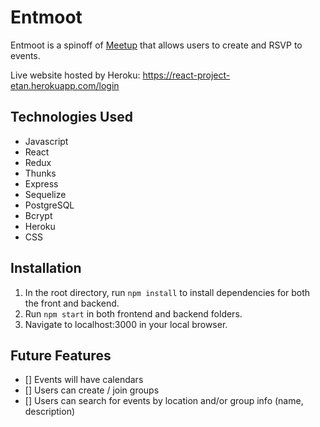 # Entmoot

Entmoot is a spinoff of [Meetup](https://www.meetup.com/) that allows users to create and RSVP to events.

Live website hosted by Heroku: https://react-project-etan.herokuapp.com/login

## Technologies Used

- Javascript
- React
- Redux
- Thunks
- Express
- Sequelize
- PostgreSQL
- Bcrypt
- Heroku
- CSS

## Installation

1. In the root directory, run `npm install` to install dependencies for both the front and backend.
2. Run `npm start` in both frontend and backend folders.
3. Navigate to localhost:3000 in your local browser.

## Future Features

- [] Events will have calendars
- [] Users can create / join groups
- [] Users can search for events by location and/or group info (name, description)
